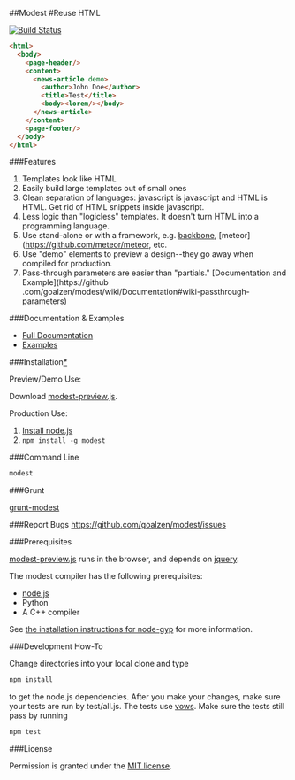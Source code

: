 ##Modest 
#Reuse HTML

[![Build Status](https://travis-ci.org/goalzen/modest.png)](https://travis-ci.org/goalzen/modest)

```html
<html>
  <body>
    <page-header/>
    <content>
      <news-article demo>
        <author>John Doe</author>
        <title>Test</title>
        <body><lorem/></body>
      </news-article>
    </content>
    <page-footer/>
  </body>
</html>
```

###Features
1.  Templates look like HTML
2.  Easily build large templates out of small ones
3.  Clean separation of languages: javascript is javascript and HTML is HTML.  Get rid of HTML snippets inside javascript.
4.  Less logic than "logicless" templates.  It doesn't turn HTML into a programming language.
5.  Use stand-alone or with a framework, e.g. [backbone](https://github.com/documentcloud/backbone),
[meteor](https://github.com/meteor/meteor, etc.
6.  Use "demo" elements to preview a design--they go away when compiled for production.
7.  Pass-through parameters are easier than "partials." [Documentation and Example](https://github
.com/goalzen/modest/wiki/Documentation#wiki-passthrough-parameters)

###Documentation & Examples
* [Full Documentation](https://github.com/goalzen/modest/wiki/Documentation)
* [Examples](https://github.com/goalzen/modest/wiki/Examples)

###Installation[_*_](#prerequisites)

Preview/Demo Use:

Download [modest-preview.js](https://raw.github.com/goalzen/modest/master/lib/modest-preview.js).

Production Use:

1. [Install node.js](http://nodejs.org/#download)
2. ``npm install -g modest``

###Command Line

```bash
modest
```

###Grunt

[grunt-modest](https://github.com/goalzen/grunt-modest?source=cc)

###Report Bugs
https://github.com/goalzen/modest/issues

###Prerequisites<a id="prerequisites"/>

[modest-preview.js](https://raw.github.com/goalzen/modest/master/lib/modest-preview.js) runs in the browser, and depends on [jquery](http://jquery.com/download/).

The modest compiler has the following prerequisites:

* [node.js](http://nodejs.org/download/)
* Python
* A C++ compiler

See [the installation instructions for node-gyp](https://github.com/TooTallNate/node-gyp#installation) for more information.

###Development How-To

Change directories into your local clone and type
```bash
npm install
```
to get the node.js dependencies.  After you make your changes, make sure your tests are run by test/all.js.  The tests use [vows](http://vowsjs.org).  Make sure the tests still pass by running
```bash
npm test
```

###License

Permission is granted under the [MIT license](https://github.com/goalzen/modest/blob/master/LICENSE-MIT).
